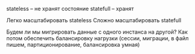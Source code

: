 stateless – не хранят состояние
statefull – хранят

Легко масштабировать stateless
Сложно масштабировать statefull

Будем ли мы мигрировать данные с одного инстанса на другой?
Как потом обеспечить балансировку нагрузки
(сессии, миграции, в файл пишем, партиционирование, балансировка умная)